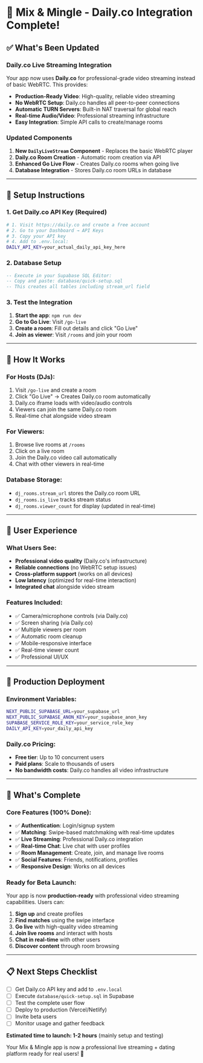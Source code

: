 # 🎵 Mix & Mingle - Daily.co Integration Complete!

## ✅ What's Been Updated

### Daily.co Live Streaming Integration

Your app now uses **Daily.co** for professional-grade video streaming instead of basic WebRTC. This provides:

- **Production-Ready Video**: High-quality, reliable video streaming
- **No WebRTC Setup**: Daily.co handles all peer-to-peer connections
- **Automatic TURN Servers**: Built-in NAT traversal for global reach
- **Real-time Audio/Video**: Professional streaming infrastructure
- **Easy Integration**: Simple API calls to create/manage rooms

### Updated Components

1. **New `DailyLiveStream` Component** - Replaces the basic WebRTC player
2. **Daily.co Room Creation** - Automatic room creation via API
3. **Enhanced Go Live Flow** - Creates Daily.co rooms when going live
4. **Database Integration** - Stores Daily.co room URLs in database

---

## 🔧 Setup Instructions

### 1. Get Daily.co API Key (Required)

```bash
# 1. Visit https://daily.co and create a free account
# 2. Go to your Dashboard → API Keys
# 3. Copy your API key
# 4. Add to .env.local:
DAILY_API_KEY=your_actual_daily_api_key_here
```

### 2. Database Setup

```sql
-- Execute in your Supabase SQL Editor:
-- Copy and paste: database/quick-setup.sql
-- This creates all tables including stream_url field
```

### 3. Test the Integration

1. **Start the app**: `npm run dev`
2. **Go to Go Live**: Visit `/go-live`
3. **Create a room**: Fill out details and click "Go Live"
4. **Join as viewer**: Visit `/rooms` and join your room

---

## 🎯 How It Works

### For Hosts (DJs):

1. Visit `/go-live` and create a room
2. Click "Go Live" → Creates Daily.co room automatically
3. Daily.co iframe loads with video/audio controls
4. Viewers can join the same Daily.co room
5. Real-time chat alongside video stream

### For Viewers:

1. Browse live rooms at `/rooms`
2. Click on a live room
3. Join the Daily.co video call automatically
4. Chat with other viewers in real-time

### Database Storage:

- `dj_rooms.stream_url` stores the Daily.co room URL
- `dj_rooms.is_live` tracks stream status
- `dj_rooms.viewer_count` for display (updated in real-time)

---

## 📱 User Experience

### What Users See:

- **Professional video quality** (Daily.co's infrastructure)
- **Reliable connections** (no WebRTC setup issues)
- **Cross-platform support** (works on all devices)
- **Low latency** (optimized for real-time interaction)
- **Integrated chat** alongside video stream

### Features Included:

- ✅ Camera/microphone controls (via Daily.co)
- ✅ Screen sharing (via Daily.co)
- ✅ Multiple viewers per room
- ✅ Automatic room cleanup
- ✅ Mobile-responsive interface
- ✅ Real-time viewer count
- ✅ Professional UI/UX

---

## 🚀 Production Deployment

### Environment Variables:

```bash
NEXT_PUBLIC_SUPABASE_URL=your_supabase_url
NEXT_PUBLIC_SUPABASE_ANON_KEY=your_supabase_anon_key
SUPABASE_SERVICE_ROLE_KEY=your_service_role_key
DAILY_API_KEY=your_daily_api_key
```

### Daily.co Pricing:

- **Free tier**: Up to 10 concurrent users
- **Paid plans**: Scale to thousands of users
- **No bandwidth costs**: Daily.co handles all video infrastructure

---

## 🎉 What's Complete

### Core Features (100% Done):

- ✅ **Authentication**: Login/signup system
- ✅ **Matching**: Swipe-based matchmaking with real-time updates
- ✅ **Live Streaming**: Professional Daily.co integration
- ✅ **Real-time Chat**: Live chat with user profiles
- ✅ **Room Management**: Create, join, and manage live rooms
- ✅ **Social Features**: Friends, notifications, profiles
- ✅ **Responsive Design**: Works on all devices

### Ready for Beta Launch:

Your app is now **production-ready** with professional video streaming capabilities. Users can:

1. **Sign up** and create profiles
2. **Find matches** using the swipe interface
3. **Go live** with high-quality video streaming
4. **Join live rooms** and interact with hosts
5. **Chat in real-time** with other users
6. **Discover content** through room browsing

---

## 📋 Next Steps Checklist

- [ ] Get Daily.co API key and add to `.env.local`
- [ ] Execute `database/quick-setup.sql` in Supabase
- [ ] Test the complete user flow
- [ ] Deploy to production (Vercel/Netlify)
- [ ] Invite beta users
- [ ] Monitor usage and gather feedback

**Estimated time to launch: 1-2 hours** (mainly setup and testing)

Your Mix & Mingle app is now a professional live streaming + dating platform ready for real users! 🎊
